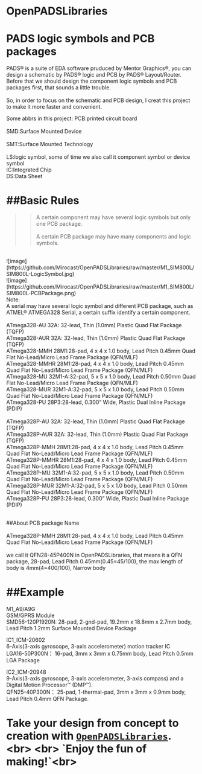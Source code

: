 # OpenPADSLibraries

PADS logic symbols and PCB packages
====
PADS® is a suite of EDA software pruduced by Mentor Graphics®, you can design a schematic by PADS® logic and PCB by PADS® Layout/Router. Before that we should design the component logic symbols and PCB packages first, that sounds a little trouble.<br>  
So, in order to focus on the schematic and PCB design, I creat this project to make it more faster and convenient.<br>  

Some abbrs in this project:
PCB:printed circuit board <br>  
SMD:Surface Mounted Device <br>  
SMT:Surface Mounted Technology <br>  
LS:logic symbol, some of time we also call it component symbol or device symbol <br>
IC:Integrated Chip <br>
DS:Data Sheet <br>

##Basic Rules
==
>>A certain component may have several logic symbols but only one PCB package.<br>  
>>A certain PCB package may have many components and logic symbols.<br> 
<br>
![image](https://github.com/Mirocast/OpenPADSLibraries/raw/master/M1_SIM800L/SIM800L-LogicSymbol.jpg)<br>
![image](https://github.com/Mirocast/OpenPADSLibraries/raw/master/M1_SIM800L/SIM800L-PCBPackage.png)<br>
Note:<br>  
A serial may have several logic symbol and different PCB package, such as ATMEL® ATMEGA328 Serial, a certain suffix identify a certain component.<br> 
<br> 
ATmega328-AU	        32A: 32-lead, Thin (1.0mm) Plastic Quad Flat Package (TQFP) <br>  
ATmega328-AUR		32A: 32-lead, Thin (1.0mm) Plastic Quad Flat Package (TQFP) <br>  
ATmega328-MMH		28M1:28-pad, 4 x 4 x 1.0 body, Lead Pitch 0.45mm Quad Flat No-Lead/Micro Lead Frame Package (QFN/MLF) <br>  
ATmega328-MMHR		28M1:28-pad, 4 x 4 x 1.0 body, Lead Pitch 0.45mm Quad Flat No-Lead/Micro Lead Frame Package (QFN/MLF) <br>  
ATmega328-MU		32M1-A:32-pad, 5 x 5 x 1.0 body, Lead Pitch 0.50mm Quad Flat No-Lead/Micro Lead Frame Package (QFN/MLF) <br>  
ATmega328-MUR		32M1-A:32-pad, 5 x 5 x 1.0 body, Lead Pitch 0.50mm Quad Flat No-Lead/Micro Lead Frame Package (QFN/MLF) <br>  
ATmega328-PU		28P3:28-lead, 0.300” Wide, Plastic Dual Inline Package (PDIP)<br>  
<br>  
ATmega328P-AU    32A: 32-lead, Thin (1.0mm) Plastic Quad Flat Package (TQFP)<br>  
ATmega328P-AUR    32A: 32-lead, Thin (1.0mm) Plastic Quad Flat Package (TQFP)<br>  
ATmega328P-MMH    28M1:28-pad, 4 x 4 x 1.0 body, Lead Pitch 0.45mm Quad Flat No-Lead/Micro Lead Frame Package (QFN/MLF)<br>  
ATmega328P-MMHR    28M1:28-pad, 4 x 4 x 1.0 body, Lead Pitch 0.45mm Quad Flat No-Lead/Micro Lead Frame Package (QFN/MLF)<br>  
ATmega328P-MU    32M1-A:32-pad, 5 x 5 x 1.0 body, Lead Pitch 0.50mm Quad Flat No-Lead/Micro Lead Frame Package (QFN/MLF)<br>  
ATmega328P-MUR    32M1-A:32-pad, 5 x 5 x 1.0 body, Lead Pitch 0.50mm Quad Flat No-Lead/Micro Lead Frame Package (QFN/MLF)<br>  
ATmega328P-PU    28P3:28-lead, 0.300” Wide, Plastic Dual Inline Package (PDIP)<br>  
<br>

##About PCB package Name<br>  
ATmega328P-MMH	28M1:28-pad, 4 x 4 x 1.0 body, Lead Pitch 0.45mm Quad Flat No-Lead/Micro Lead Frame Package (QFN/MLF)<br>  
we call it QFN28-45P400N in OpenPADSLibraries, that means it a QFN package, 28-pad, Lead Pitch 0.45mm(0.45=45/100), the max length of body is 4mm(4=400/100), Narrow body<br>

##Example
==
M1_A9/A9G<br>
GSM/GPRS Module<br>
SMD56-120P1920N: 28-pad, 2-gnd-pad, 19.2mm x 18.8mm x 2.7mm body, Lead Pitch 1.2mm Surface Mounted Device Package<br>

IC1_ICM-20602<br>
6-Axis(3-axis gyroscope, 3-axis accelerometer) motion tracker IC<br>
LGA16-50P300N： 16-pad,  3mm x 3mm x 0.75mm body, Lead Pitch 0.5mm LGA Package<br>

IC2_ICM-20948<br>
9-Axis(3-axis gyroscope, 3-axis accelerometer, 3-axis compass)  and a Digital Motion Processor™ (DMP™).<br>
QFN25-40P300N： 25-pad, 1-thermal-pad, 3mm x 3mm x 0.9mm body, Lead Pitch 0.4mm QFN Package.<br>

Take your design from concept to creation with [`OpenPADSLibraries`](https://github.com/Mirocast/OpenPADSLibraries 
"www.mirocast.com").<br>
<br>
`Enjoy the fun of making!`<br>
==

